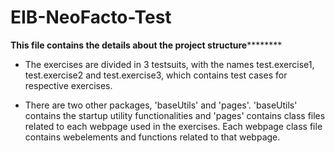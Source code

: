 # EIB-NeoFacto-Test

****This file contains the details about the project structure************

- The exercises are divided in 3 testsuits, with the names test.exercise1, test.exercise2 and test.exercise3, which contains test cases for respective exercises.

- There are two other packages, 'baseUtils' and 'pages'. 'baseUtils' contains the startup utility functionalities and 'pages' contains class files related to each webpage used in the exercises. Each webpage class file contains webelements and functions related to that webpage. 
